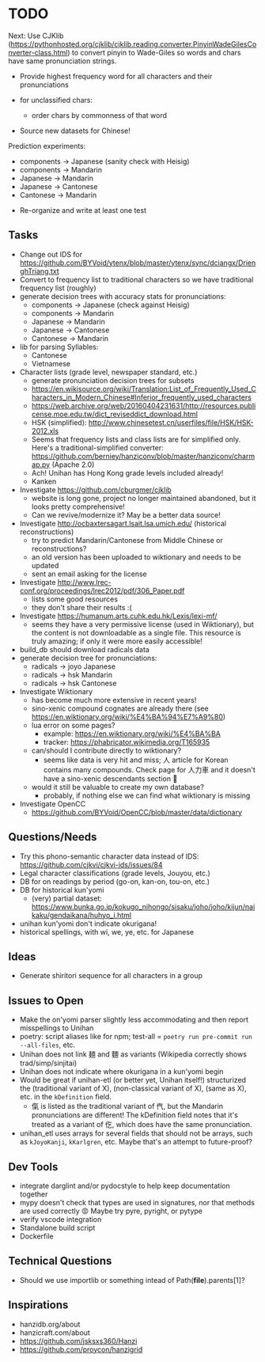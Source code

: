 # TODO


Next: Use CJKlib (https://pythonhosted.org/cjklib/cjklib.reading.converter.PinyinWadeGilesConverter-class.html) to convert pinyin to Wade-Giles so words and chars have same pronunciation strings.

* Provide highest frequency word for all characters and their pronunciations
* for unclassified chars:
    - order chars by commonness of that word


* Source new datasets for Chinese!


Prediction experiments:
- components -> Japanese (sanity check with Heisig)
- components -> Mandarin
- Japanese -> Mandarin
- Japanese -> Cantonese
- Cantonese -> Mandarin

* Re-organize and write at least one test


## Tasks

* Change out IDS for https://github.com/BYVoid/ytenx/blob/master/ytenx/sync/dciangx/DrienghTriang.txt
* Convert to frequency list to traditional characters so we have traditional frequency list (roughly)
* generate decision trees with accuracy stats for pronunciations:
    - components -> Japanese (check against Heisig)
    - components -> Mandarin
    - Japanese -> Mandarin
    - Japanese -> Cantonese
    - Cantonese -> Mandarin
* lib for parsing Syllables:
    - Cantonese
    - Vietnamese
* Character lists (grade level, newspaper standard, etc.)
    - generate pronunciation decision trees for subsets
    - https://en.wikisource.org/wiki/Translation:List_of_Frequently_Used_Characters_in_Modern_Chinese#Inferior_frequently_used_characters
    - https://web.archive.org/web/20160404231631/http://resources.publicense.moe.edu.tw/dict_reviseddict_download.html
    - HSK (simplified): http://www.chinesetest.cn/userfiles/file/HSK/HSK-2012.xls
    - Seems that frequency lists and class lists are for simplified only. Here's a traditional-simplified converter: https://github.com/berniey/hanziconv/blob/master/hanziconv/charmap.py (Apache 2.0)
    - Ach! Unihan has Hong Kong grade levels included already!
    - Kanken
* Investigate https://github.com/cburgmer/cjklib
    - website is long gone, project no longer maintained abandoned, but it looks pretty comprehensive!
    - Can we revive/modernize it? May be a better data source!
* Investigate http://ocbaxtersagart.lsait.lsa.umich.edu/ (historical reconstructions)
    - try to predict Mandarin/Cantonese from Middle Chinese or reconstructions?
    - an old version has been uploaded to wiktionary and needs to be updated
    - sent an email asking for the license
* Investigate http://www.lrec-conf.org/proceedings/lrec2012/pdf/306_Paper.pdf
    - lists some good resources
    - they don't share their results :(
* Investigate https://humanum.arts.cuhk.edu.hk/Lexis/lexi-mf/
    - seems they have a very permissive license (used in Wiktionary), but the content is not downloadable as a single file. This resource is truly amazing; if only it were more easily accessible!
* build_db should download radicals data
* generate decision tree for pronunciations:
    - radicals -> joyo Japanese
    - radicals -> hsk Mandarin
    - radicals -> hsk Cantonese
* Investigate Wiktionary
    - has become much more extensive in recent years!
    - sino-xenic compound cognates are already there (see https://en.wiktionary.org/wiki/%E4%BA%94%E7%A9%80)
    - lua error on some pages?
        - example: https://en.wiktionary.org/wiki/%E4%BA%BA
        - tracker: https://phabricator.wikimedia.org/T165935
    - can/should I contribute directly to wiktionary?
        - seems like data is very hit and miss; 人 article for Korean contains many compounds. Check page for 人力車 and it doesn't have a sino-xenic descendants section 🤔
    - would it still be valuable to create my own database?
        - probably, if nothing else we can find what wiktionary is missing
* Investigate OpenCC
    - https://github.com/BYVoid/OpenCC/blob/master/data/dictionary


## Questions/Needs

* Try this phono-semantic character data instead of IDS: https://github.com/cjkvi/cjkvi-ids/issues/84
* Legal character classifications (grade levels, Jouyou, etc.)
* DB for on readings by period (go-on, kan-on, tou-on, etc.)
* DB for historical kun'yomi
    - (very) partial dataset: https://www.bunka.go.jp/kokugo_nihongo/sisaku/joho/joho/kijun/naikaku/gendaikana/huhyo_i.html
* unihan kun'yomi don't indicate okurigana!
* historical spellings, with wi, we, ye, etc. for Japanese

## Ideas

* Generate shiritori sequence for all characters in a group

## Issues to Open

* Make the on'yomi parser slightly less accommodating and then report misspellings to Unihan
* poetry: script aliases like for npm; test-all = `poetry run pre-commit run --all-files`, etc.
* Unihan does not link 麺 and 麵 as variants (Wikipedia correctly shows trad/simp/sinjitai)
* Unihan does not indicate where okurigana in a kun'yomi begin
* Would be great if unihan-etl (or better yet, Unihan itself!) structurized the (traditional variant of X), (non-classical variant of X), (same as X), etc. in the `kDefinition` field.
    - 㑶 is listed as the traditional variant of 㐹, but the Mandarin pronunciations are different! The kDefinition field notes that it's treated as a variant of 仡, which does have the same pronunciation.
* unihan_etl uses arrays for several fields that should not be arrays, such as `kJoyoKanji`, `kKarlgren`, etc. Maybe that's an attempt to future-proof?

## Dev Tools
* integrate darglint and/or pydocstyle to help keep documentation together
* mypy doesn't check that types are used in signatures, nor that methods are used correctly 😡 Maybe try pyre, pyright, or pytype
* verify vscode integration
* Standalone build script
* Dockerfile

## Technical Questions
* Should we use importlib or something intead of Path(__file__).parents[1]?

## Inspirations

* hanzidb.org/about
* hanzicraft.com/about
* https://github.com/jsksxs360/Hanzi
* https://github.com/proycon/hanzigrid
